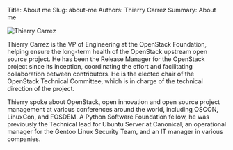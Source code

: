 Title: About me
Slug: about-me
Authors: Thierry Carrez
Summary: About me

![Thierry Carrez]({filename}/images/ttx192.jpg)

Thierry Carrez is the VP of Engineering at the OpenStack Foundation,
helping ensure the long-term health of the OpenStack upstream open source
project. He has been the Release Manager for the OpenStack project since
its inception, coordinating the effort and facilitating collaboration between
contributors. He is the elected chair of the OpenStack Technical Committee,
which is in charge of the technical direction of the project.

Thierry spoke about OpenStack, open innovation and open source project
management at various conferences around the world, including OSCON, LinuxCon,
and FOSDEM. A Python Software Foundation fellow, he was previously the
Technical lead for Ubuntu Server at Canonical, an operational manager for
the Gentoo Linux Security Team, and an IT manager in various companies.
